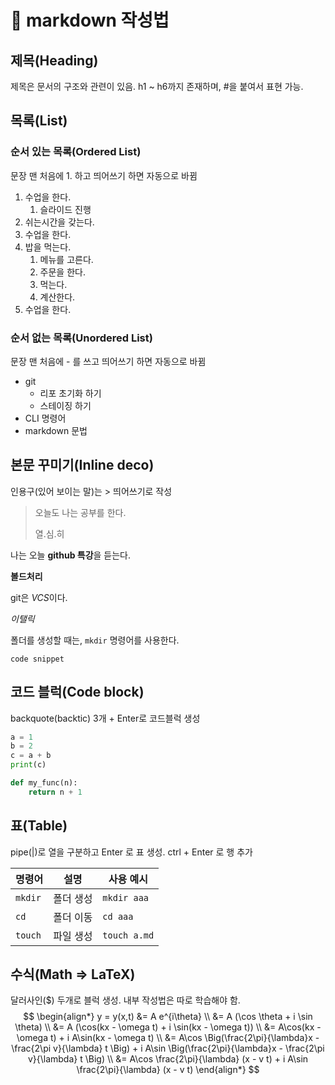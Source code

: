# :book: markdown 작성법


## 제목(Heading)

제목은 문서의 구조와 관련이 있음. h1 ~ h6까지 존재하며, #을 붙여서 표현 가능.



## 목록(List)

### 순서 있는 목록(Ordered List)

문장 맨 처음에 1. 하고 띄어쓰기 하면 자동으로 바뀜

1. 수업을 한다.
   1. 슬라이드 진행
2. 쉬는시간을 갖는다.
3. 수업을 한다.
4. 밥을 먹는다.
   1. 메뉴를 고른다.
   2. 주문을 한다.
   3. 먹는다.
   4. 계산한다.
5. 수업을 한다.

### 순서 없는 목록(Unordered List)

문장 맨 처음에 - 를 쓰고 띄어쓰기 하면 자동으로 바뀜

- git
  - 리포 초기화 하기
  - 스테이징 하기
- CLI 명령어
- markdown 문법 



## 본문 꾸미기(Inline deco)

인용구(있어 보이는 말)는 > 띄어쓰기로 작성

> 오늘도 나는 공부를 한다.
>
> 열.심.히

나는 오늘 **github 특강**을 듣는다.

**볼드처리**

git은 *VCS*이다.

*이탤릭*

폴더를 생성할 때는, `mkdir` 명령어를 사용한다.

`code snippet`



## 코드 블럭(Code block)

backquote(backtic) 3개 + Enter로 코드블럭 생성

```python
a = 1
b = 2
c = a + b
print(c)

def my_func(n):
	return n + 1
```



## 표(Table)

pipe(|)로 열을 구분하고 Enter 로 표 생성. ctrl + Enter 로 행 추가

| 명령어  | 설명      | 사용 예시    |
| ------- | --------- | ------------ |
| `mkdir` | 폴더 생성 | `mkdir aaa`  |
| `cd`    | 폴더 이동 | `cd aaa`     |
| `touch` | 파일 생성 | `touch a.md` |



## 수식(Math => LaTeX)

달러사인($) 두개로 블럭 생성. 내부 작성법은 따로 학습해야 함.
$$
\begin{align*}
y = y(x,t) &= A e^{i\theta} \\
&= A (\cos \theta + i \sin \theta) \\
&= A (\cos(kx - \omega t) + i \sin(kx - \omega t)) \\
&= A\cos(kx - \omega t) + i A\sin(kx - \omega t)  \\
&= A\cos \Big(\frac{2\pi}{\lambda}x - \frac{2\pi v}{\lambda} t \Big) + i A\sin \Big(\frac{2\pi}{\lambda}x - \frac{2\pi v}{\lambda} t \Big)  \\
&= A\cos \frac{2\pi}{\lambda} (x - v t) + i A\sin \frac{2\pi}{\lambda} (x - v t)
\end{align*}
$$






